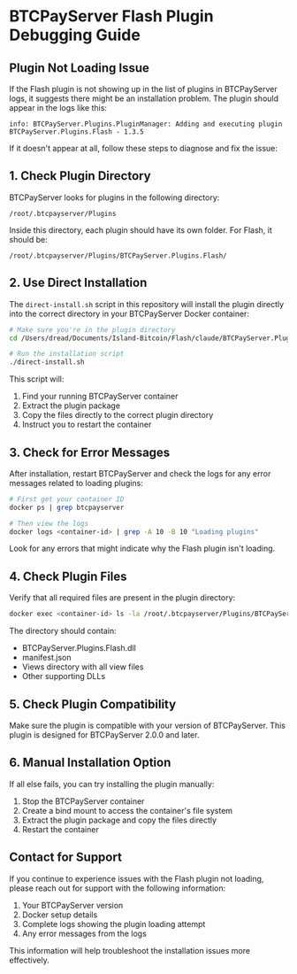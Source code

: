 # BTCPayServer Flash Plugin Debugging Guide

## Plugin Not Loading Issue

If the Flash plugin is not showing up in the list of plugins in BTCPayServer logs, it suggests there might be an installation problem. The plugin should appear in the logs like this:

```
info: BTCPayServer.Plugins.PluginManager: Adding and executing plugin BTCPayServer.Plugins.Flash - 1.3.5
```

If it doesn't appear at all, follow these steps to diagnose and fix the issue:

## 1. Check Plugin Directory

BTCPayServer looks for plugins in the following directory:
```
/root/.btcpayserver/Plugins
```

Inside this directory, each plugin should have its own folder. For Flash, it should be:
```
/root/.btcpayserver/Plugins/BTCPayServer.Plugins.Flash/
```

## 2. Use Direct Installation

The `direct-install.sh` script in this repository will install the plugin directly into the correct directory in your BTCPayServer Docker container:

```bash
# Make sure you're in the plugin directory
cd /Users/dread/Documents/Island-Bitcoin/Flash/claude/BTCPayServer.Plugins.Flash

# Run the installation script
./direct-install.sh
```

This script will:
1. Find your running BTCPayServer container
2. Extract the plugin package
3. Copy the files directly to the correct plugin directory
4. Instruct you to restart the container

## 3. Check for Error Messages

After installation, restart BTCPayServer and check the logs for any error messages related to loading plugins:

```bash
# First get your container ID
docker ps | grep btcpayserver

# Then view the logs
docker logs <container-id> | grep -A 10 -B 10 "Loading plugins"
```

Look for any errors that might indicate why the Flash plugin isn't loading.

## 4. Check Plugin Files

Verify that all required files are present in the plugin directory:

```bash
docker exec <container-id> ls -la /root/.btcpayserver/Plugins/BTCPayServer.Plugins.Flash
```

The directory should contain:
- BTCPayServer.Plugins.Flash.dll
- manifest.json
- Views directory with all view files
- Other supporting DLLs

## 5. Check Plugin Compatibility

Make sure the plugin is compatible with your version of BTCPayServer. This plugin is designed for BTCPayServer 2.0.0 and later.

## 6. Manual Installation Option

If all else fails, you can try installing the plugin manually:

1. Stop the BTCPayServer container
2. Create a bind mount to access the container's file system
3. Extract the plugin package and copy the files directly
4. Restart the container

## Contact for Support

If you continue to experience issues with the Flash plugin not loading, please reach out for support with the following information:

1. Your BTCPayServer version
2. Docker setup details
3. Complete logs showing the plugin loading attempt
4. Any error messages from the logs

This information will help troubleshoot the installation issues more effectively.